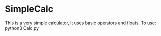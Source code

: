 # SimpleCalc
This is a very simple calculator, it uses basic operators and floats.
To use: python3 Calc.py
